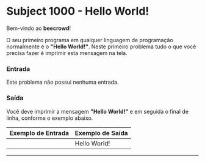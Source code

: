 # Subject 1000 - Hello World!

Bem-vindo ao **beecrowd**!

O seu primeiro programa em qualquer linguagem de programação normalmente é 
o **"Hello World!"**. Neste primeiro problema tudo o que você precisa fazer é 
imprimir esta mensagem na tela.

### **Entrada**
Este problema não possui nenhuma entrada.

### **Saída**
Você deve imprimir a mensagem **"Hello World!"** e em seguida o final de linha, 
conforme o exemplo abaixo.

| Exemplo de Entrada 	| Exemplo de Saída 	|
| -------------------	| -----------------	|
| 										|	Hello World!			|

---

